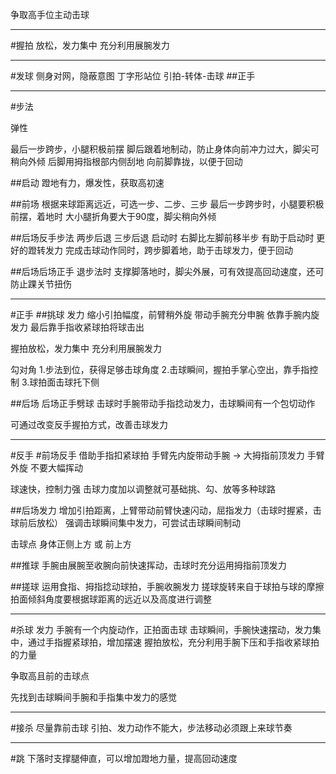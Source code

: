 

争取高手位主动击球









---
#握拍
放松，发力集中
充分利用展腕发力

----
#发球
侧身对网，隐蔽意图 丁字形站位
引拍-转体-击球
##正手


---
#步法

弹性

最后一步跨步，小腿积极前摆
脚后跟着地制动，防止身体向前冲力过大，脚尖可稍向外倾
后脚用拇指根部内侧刮地
向前脚靠拢，以便于回动

##启动
蹬地有力，爆发性，获取高初速


##前场
根据来球距离远近，可选一步、二步、三步
最后一步跨步时，小腿要积极前摆，着地时 大小腿折角要大于90度，脚尖稍向外倾

##后场反手步法
两步后退 三步后退
启动时 右脚比左脚前移半步
有助于启动时 更好的蹬转发力
完成击球动作同时，跨步脚着地，助于击球发力，便于回动

##后场后场正手
退步法时
支撑脚落地时，脚尖外展，可有效提高回动速度，还可防止踝关节扭伤




----
#正手
##挑球
发力
缩小引拍幅度，前臂稍外旋
带动手腕充分申腕
依靠手腕内旋发力
最后靠手指收紧球拍将球击出

握拍放松，发力集中
充分利用展腕发力


勾对角
1.步法到位，获得足够击球角度
2.击球瞬间，握拍手掌心空出，靠手指控制
3.球拍面击球托下侧


##后场
后场正手劈球
击球时手腕带动手指捻动发力，击球瞬间有一个包切动作


可通过改变反手握拍方式，改善击球发力



---
#反手
#前场反手
借助手指扣紧球拍
手臂先内旋带动手腕
->
大拇指前顶发力
手臂外旋
不要大幅挥动

球速快，控制力强
击球力度加以调整就可基础挑、勾、放等多种球路

##后场发力
增加引拍距离，上臂带动前臂快速闪动，屈指发力（击球时握紧，击球前后放松）
强调击球瞬间集中发力，可尝试击球瞬间制动

击球点 身体正侧上方 或 前上方



##推球
手腕由展腕至收腕向前快速挥动，击球时充分运用拇指前顶发力


##搓球
运用食指、拇指捻动球拍，手腕收腕发力
搓球旋转来自于球拍与球的摩擦
拍面倾斜角度要根据球距离的远近以及高度进行调整


---
#杀球
发力
手腕有一个内旋动作，正拍面击球
击球瞬间，手腕快速摆动，发力集中，通过手指握紧球拍，增加摆速
握拍放松，充分利用手腕下压和手指收紧球拍的力量


争取高且前的击球点

先找到击球瞬间手腕和手指集中发力的感觉




----
#接杀
尽量靠前击球
引拍、发力动作不能大，步法移动必须跟上来球节奏




---
#跳
下落时支撑腿伸直，可以增加蹬地力量，提高回动速度










